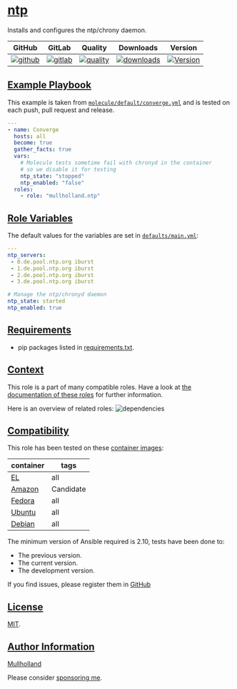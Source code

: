 # [ntp](#ntp)

Installs and configures the ntp/chrony daemon.

|GitHub|GitLab|Quality|Downloads|Version|
|------|------|-------|---------|-------|
|[![github](https://github.com/mullholland/ansible-role-ntp/workflows/Ansible%20Molecule/badge.svg)](https://github.com/mullholland/ansible-role-ntp/actions)|[![gitlab](https://gitlab.com/opensourceunicorn/ansible-role-ntp/badges/master/pipeline.svg)](https://gitlab.com/opensourceunicorn/ansible-role-ntp)|[![quality](https://img.shields.io/ansible/quality/57681)](https://galaxy.ansible.com/mullholland/ntp)|[![downloads](https://img.shields.io/ansible/role/d/57681)](https://galaxy.ansible.com/mullholland/ntp)|[![Version](https://img.shields.io/github/release/mullholland/ansible-role-ntp.svg)](https://github.com/mullholland/ansible-role-ntp/releases/)|

## [Example Playbook](#example-playbook)

This example is taken from [`molecule/default/converge.yml`](https://github.com/mullholland/ansible-role-ntp/blob/master/molecule/default/converge.yml) and is tested on each push, pull request and release.

```yaml
---
- name: Converge
  hosts: all
  become: true
  gather_facts: true
  vars:
    # Molecule tests sometime fail with chronyd in the container
    # so we disable it for testing
    ntp_state: "stopped"
    ntp_enabled: "false"
  roles:
    - role: "mullholland.ntp"
```


## [Role Variables](#role-variables)

The default values for the variables are set in [`defaults/main.yml`](https://github.com/mullholland/ansible-role-ntp/blob/master/defaults/main.yml):

```yaml
---
ntp_servers:
 - 0.de.pool.ntp.org iburst
 - 1.de.pool.ntp.org iburst
 - 2.de.pool.ntp.org iburst
 - 3.de.pool.ntp.org iburst

# Manage the ntp/chronyd daemon
ntp_state: started
ntp_enabled: true
```

## [Requirements](#requirements)

- pip packages listed in [requirements.txt](https://github.com/mullholland/ansible-role-ntp/blob/master/requirements.txt).


## [Context](#context)

This role is a part of many compatible roles. Have a look at [the documentation of these roles](https://mullholland.net) for further information.

Here is an overview of related roles:
![dependencies](https://raw.githubusercontent.com/mullholland/ansible-role-ntp/png/requirements.png "Dependencies")

## [Compatibility](#compatibility)

This role has been tested on these [container images](https://hub.docker.com/u/mullholland):

|container|tags|
|---------|----|
|[EL](https://hub.docker.com/repository/docker/mullholland/docker-centos-systemd/general)|all|
|[Amazon](https://hub.docker.com/repository/docker/mullholland/docker-amazonlinux-systemd/general)|Candidate|
|[Fedora](https://hub.docker.com/repository/docker/mullholland/docker-fedora-systemd/general)|all|
|[Ubuntu](https://hub.docker.com/repository/docker/mullholland/docker-ubuntu-systemd/general)|all|
|[Debian](https://hub.docker.com/repository/docker/mullholland/docker-debian-systemd/general)|all|

The minimum version of Ansible required is 2.10, tests have been done to:

- The previous version.
- The current version.
- The development version.

If you find issues, please register them in [GitHub](https://github.com/mullholland/ansible-role-ntp/issues)

## [License](#license)

[MIT](https://github.com/mullholland/ansible-role-ntp/blob/master/LICENSE).

## [Author Information](#author-information)

[Mullholland](https://mullholland.net)

Please consider [sponsoring me](https://github.com/sponsors/mullholland).
